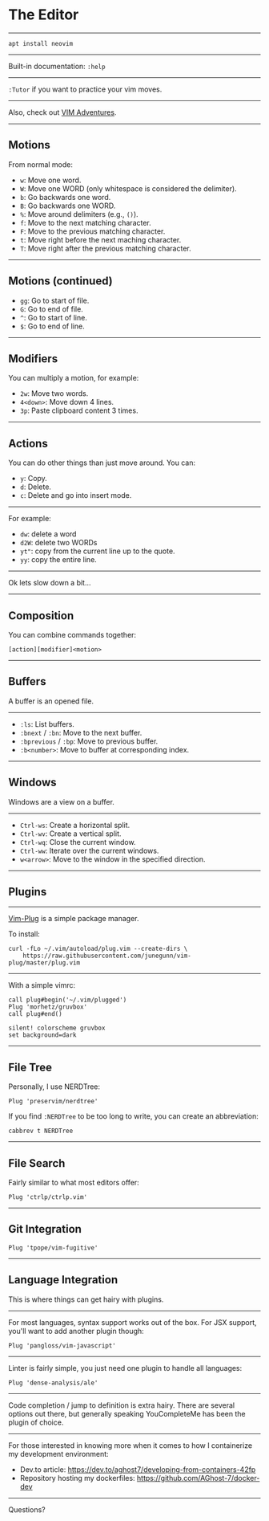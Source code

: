 # The Editor

---

`apt install neovim`

---

Built-in documentation: `:help`

---

`:Tutor` if you want to practice your vim moves.

---

Also, check out [VIM Adventures](https://vim-adventures.com/).

---

## Motions

From normal mode:
- `w`: Move one word.
- `W`: Move one WORD (only whitespace is considered the delimiter).
- `b`: Go backwards one word.
- `B`: Go backwards one WORD.
- `%`: Move around delimiters (e.g., `()`).
- `f`: Move to the next matching character.
- `F`: Move to the previous matching character.
- `t`: Move right before the next maching character.
- `T`: Move right after the previous matching character.

---

## Motions (continued)
- `gg`: Go to start of file.
- `G`: Go to end of file.
- `^`: Go to start of line.
- `$`: Go to end of line.

---

## Modifiers

You can multiply a motion, for example:
- `2w`: Move two words.
- `4<down>`: Move down 4 lines.
- `3p`: Paste clipboard content 3 times.

---

## Actions

You can do other things than just move around. You can:
- `y`: Copy.
- `d`: Delete.
- `c`: Delete and go into insert mode.

---

For example:
- `dw`: delete a word
- `d2W`: delete two WORDs
- `yt"`: copy from the current line up to the quote.
- `yy`: copy the entire line.

---

Ok lets slow down a bit...

---

## Composition

You can combine commands together:

```
[action][modifier]<motion>
```

---

## Buffers

A buffer is an opened file.

---

- `:ls`: List buffers.
- `:bnext` / `:bn`: Move to the next buffer.
- `:bprevious` / `:bp`: Move to previous buffer.
- `:b<number>`: Move to buffer at corresponding index.

---

## Windows

Windows are a view on a buffer.

---

- `Ctrl-ws`: Create a horizontal split.
- `Ctrl-wv`: Create a vertical split.
- `Ctrl-wq`: Close the current window.
- `Ctrl-ww`: Iterate over the current windows.
- `w<arrow>`: Move to the window in the specified direction.

---

## Plugins

---

[Vim-Plug](https://github.com/junegunn/vim-plug) is a simple package manager.

To install:
```
curl -fLo ~/.vim/autoload/plug.vim --create-dirs \
    https://raw.githubusercontent.com/junegunn/vim-plug/master/plug.vim
```

---

With a simple vimrc:
```vim
call plug#begin('~/.vim/plugged')
Plug 'morhetz/gruvbox'
call plug#end()

silent! colorscheme gruvbox
set background=dark
```

---

## File Tree
Personally, I use NERDTree:

```vim
Plug 'preservim/nerdtree'
```

If you find `:NERDTree` to be too long to write, you can create an abbreviation:
```vim
cabbrev t NERDTree
```

---

## File Search

Fairly similar to what most editors offer:
```vim
Plug 'ctrlp/ctrlp.vim'
```

---

## Git Integration

```vim
Plug 'tpope/vim-fugitive'
```

---

## Language Integration

This is where things can get hairy with plugins.

---

For most languages, syntax support works out of the box. For JSX support,
you'll want to add another plugin though:

```vim
Plug 'pangloss/vim-javascript'
```

---

Linter is fairly simple, you just need one plugin to handle all languages:
```vim
Plug 'dense-analysis/ale'
```

---

Code completion / jump to definition is extra hairy. There are several options
out there, but generally speaking YouCompleteMe has been the plugin of choice.

---

For those interested in knowing more when it comes to how I containerize my
development environment:
- Dev.to article: https://dev.to/aghost7/developing-from-containers-42fp
- Repository hosting my dockerfiles: https://github.com/AGhost-7/docker-dev

---

Questions?
